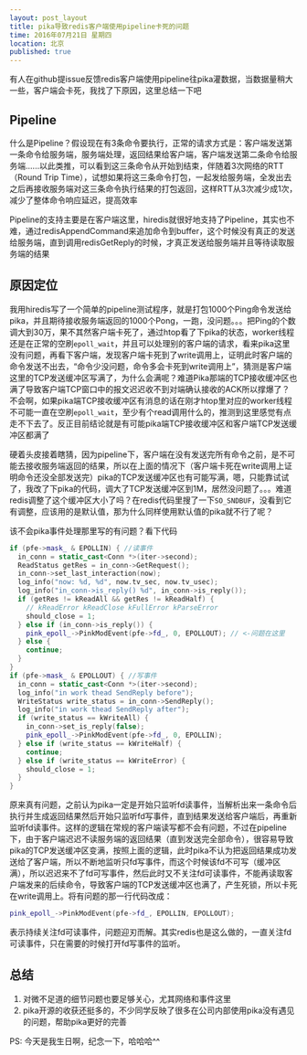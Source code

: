 ```yaml
---
layout: post_layout
title: pika导致redis客户端使用pipeline卡死的问题
time: 2016年07月21日 星期四
location: 北京
published: true
---
```


有人在github提issue反馈redis客户端使用pipeline往pika灌数据，当数据量稍大一些，客户端会卡死，我找了下原因，这里总结一下吧


## Pipeline

什么是Pipeline？假设现在有3条命令要执行，正常的请求方式是：客户端发送第一条命令给服务端，服务端处理，返回结果给客户端，客户端发送第二条命令给服务端......以此类推，可以看到这三条命令从开始到结束，伴随着3次网络的RTT（Round Trip Time），试想如果将这三条命令打包，一起发给服务端，全发出去之后再接收服务端对这三条命令执行结果的打包返回，这样RTT从3次减少成1次，减少了整体命令响应延迟，提高效率

Pipeline的支持主要是在客户端这里，hiredis就很好地支持了Pipeline，其实也不难，通过redisAppendCommand来追加命令到buffer，这个时候没有真正的发送给服务端，直到调用redisGetReply的时候，才真正发送给服务端并且等待读取服务端的结果

## 原因定位

我用hiredis写了一个简单的pipeline测试程序，就是打包1000个Ping命令发送给pika，并且期待接收服务端返回的1000个Pong，一跑，没问题。。。把Ping的个数调大到30万，果不其然客户端卡死了，通过htop看了下pika的状态，worker线程还是在正常的空刷`epoll_wait`，并且可以处理别的客户端的请求，看来pika这里没有问题，再看下客户端，发现客户端卡死到了write调用上，证明此时客户端的命令发送不出去，“命令少没问题，命令多会卡死到write调用上”，猜测是客户端这里的TCP发送缓冲区写满了，为什么会满呢？难道Pika那端的TCP接收缓冲区也满了导致客户端TCP窗口中的报文迟迟收不到对端确认接收的ACK所以撑爆了？不会啊，如果pika端TCP接收缓冲区有消息的话在刚才htop里对应的worker线程不可能一直在空刷`epoll_wait`，至少有个read调用什么的，推测到这里感觉有点走不下去了。反正目前结论就是有可能pika端TCP接收缓冲区和客户端TCP发送缓冲区都满了

硬着头皮接着瞎猜，因为pipeline下，客户端在没有发送完所有命令之前，是不可能去接收服务端返回的结果，所以在上面的情况下（客户端卡死在write调用上证明命令还没全部发送完）pika的TCP发送缓冲区也有可能写满，嗯，只能靠试试了，我改了下pika的代码，调大了TCP发送缓冲区到1M，居然没问题了。。。难道redis调整了这个缓冲区大小了吗？在redis代码里搜了一下`SO_SNDBUF`，没看到它有调整，应该用的是默认值，那为什么同样使用默认值的pika就不行了呢？

该不会pika事件处理那里写的有问题？看下代码

```cpp
if (pfe->mask_ & EPOLLIN) { //读事件
  in_conn = static_cast<Conn *>(iter->second);
  ReadStatus getRes = in_conn->GetRequest();
  in_conn->set_last_interaction(now);
  log_info("now: %d, %d", now.tv_sec, now.tv_usec);
  log_info("in_conn->is_reply() %d", in_conn->is_reply());
  if (getRes != kReadAll && getRes != kReadHalf) {
    // kReadError kReadClose kFullError kParseError
    should_close = 1;
  } else if (in_conn->is_reply()) {
    pink_epoll_->PinkModEvent(pfe->fd_, 0, EPOLLOUT); // <-问题在这里
  } else {
    continue;
  }
}
if (pfe->mask_ & EPOLLOUT) { //写事件
  in_conn = static_cast<Conn *>(iter->second);
  log_info("in work thead SendReply before");
  WriteStatus write_status = in_conn->SendReply();
  log_info("in work thead SendReply after");
  if (write_status == kWriteAll) {
    in_conn->set_is_reply(false);
    pink_epoll_->PinkModEvent(pfe->fd_, 0, EPOLLIN);
  } else if (write_status == kWriteHalf) {
    continue;
  } else if (write_status == kWriteError) {
    should_close = 1;
  }
}
```

原来真有问题，之前认为pika一定是开始只监听fd读事件，当解析出来一条命令后执行并生成返回结果然后开始只监听fd写事件，直到结果发送给客户端后，再重新监听fd读事件。这样的逻辑在常规的客户端读写都不会有问题，不过在pipeline下，由于客户端迟迟不读服务端的返回结果（直到发送完全部命令），很容易导致pika的TCP发送缓冲区变满，按照上面的逻辑，此时pika不认为把返回结果成功发送给了客户端，所以不断地监听只fd写事件，而这个时候该fd不可写（缓冲区满），所以迟迟来不了fd可写事件，然后此时又不关注fd可读事件，不能再读取客户端发来的后续命令，导致客户端的TCP发送缓冲区也满了，产生死锁，所以卡死在write调用上。将有问题的那一行代码改成：

```cpp
pink_epoll_->PinkModEvent(pfe->fd_, EPOLLIN, EPOLLOUT);
```
表示持续关注fd可读事件，问题迎刃而解。其实redis也是这么做的，一直关注fd可读事件，只在需要的时候打开fd写事件的监听。

## 总结
1. 对微不足道的细节问题也要足够关心，尤其网络和事件这里
2. pika开源的收获还挺多的，不少同学反映了很多在公司内部使用pika没有遇见的问题，帮助pika更好的完善

PS: 今天是我生日啊，纪念一下，哈哈哈^^